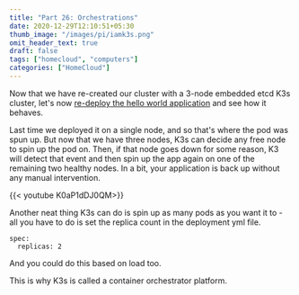 ```yaml
---
title: "Part 26: Orchestrations"
date: 2020-12-29T12:10:51+05:30
thumb_image: "/images/pi/iamk3s.png"
omit_header_text: true
draft: false
tags: ["homecloud", "computers"]
categories: ["HomeCloud"]
---
```


Now that we have re-created our cluster with a 3-node embedded etcd K3s cluster, let's now [re-deploy the hello world application](/posts/pi/9_pihome_hello_world/) and see how it behaves. 

Last time we deployed it on a single node, and so that's where the pod was spun up. But now that we have three nodes, K3s can decide any free node to spin up the pod on. Then, if that node goes down for some reason, K3 will detect that event and then spin up the app again on one of the remaining two healthy nodes. In a bit, your application is back up without any manual intervention.

{{< youtube K0aP1dDJ0QM>}}

Another neat thing K3s can do is spin up as many pods as you want it to - all you have to do is set the replica count in the deployment yml file.

```
spec:
  replicas: 2
```

And you could do this based on load too. 

This is why K3s is called a container orchestrator platform.